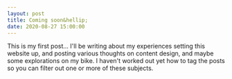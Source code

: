 ```yaml
---
layout: post
title: Coming soon&hellip;
date: 2020-08-27 15:00:00
---
```


This is my first post...
I'll be writing about my experiences setting this website up, and posting various thoughts on content design, and maybe some explorations on my bike.
I haven't worked out yet how to tag the posts so you can filter out one or more of these subjects.

